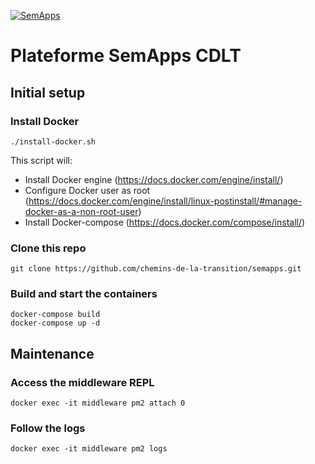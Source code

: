 [![SemApps](https://badgen.net/badge/Powered%20by/SemApps/28CDFB)](https://semapps.org)

# Plateforme SemApps CDLT

## Initial setup

### Install Docker

```
./install-docker.sh
```

This script will:

- Install Docker engine (https://docs.docker.com/engine/install/)
- Configure Docker user as root (https://docs.docker.com/engine/install/linux-postinstall/#manage-docker-as-a-non-root-user)
- Install Docker-compose (https://docs.docker.com/compose/install/)

### Clone this repo

```
git clone https://github.com/chemins-de-la-transition/semapps.git
```

### Build and start the containers

```
docker-compose build
docker-compose up -d
```

## Maintenance

### Access the middleware REPL

```
docker exec -it middleware pm2 attach 0
```

### Follow the logs

```
docker exec -it middleware pm2 logs
```
